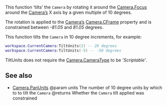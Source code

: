 This function ‘tilts’ the `Camera` by rotating it around the [Camera.Focus](https://developer.roblox.com/api-reference/property/Camera/Focus) around the [Camera’s](https://developer.roblox.com/api-reference/class/Camera) X axis by a given multiple of 10 degrees.

The rotation is applied to the [Camera’s](https://developer.roblox.com/api-reference/class/Camera) [Camera.CFrame](https://developer.roblox.com/api-reference/property/Camera/CFrame) property and is constrained between *-81.05* and *81.05* degrees.

This function tilts the `Camera` in 10 degree increments, for example:

```lua
workspace.CurrentCamera:TiltUnits(2) -- 20 degrees
workspace.CurrentCamera:TiltUnits(-5) -- -50 degrees
```

TiltUnits does not require the [Camera.CameraType](https://developer.roblox.com/api-reference/property/Camera/CameraType) to be *’Scriptable’*.

## See also

 - [Camera.PanUnits](https://developer.roblox.com/api-reference/function/Camera/PanUnits)
@param units The number of 10 degree units by which to to tilt the `Camera`
@returns Whether the `Camera` tilt applied was constrained